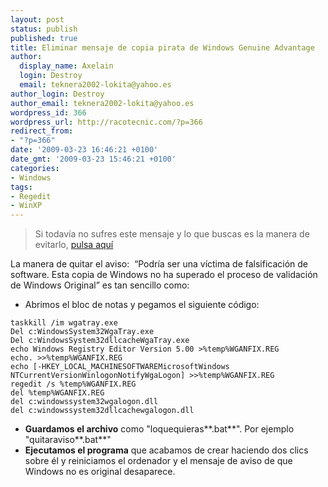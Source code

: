 ```yaml
---
layout: post
status: publish
published: true
title: Eliminar mensaje de copia pirata de Windows Genuine Advantage
author:
  display_name: Axelain
  login: Destroy
  email: teknera2002-lokita@yahoo.es
author_login: Destroy
author_email: teknera2002-lokita@yahoo.es
wordpress_id: 366
wordpress_url: http://racotecnic.com/?p=366
redirect_from:
- "?p=366"
date: '2009-03-23 16:46:21 +0100'
date_gmt: '2009-03-23 15:46:21 +0100'
categories:
- Windows
tags:
- Regedit
- WinXP
---
```


> Si todavía no sufres este mensaje y lo que buscas es la manera de evitarlo,
<a title="Evitar mensaje de Windows Genuine Advantage" href="{{ site.url }}/2009/07/evitar-mensaje-de-windows-office-genuine-advantage/" target="_self">pulsa aquí</a>

La manera de quitar el aviso:  “Podría ser una víctima de falsificación de software. Esta copia de Windows no ha superado el proceso de validación de Windows Original” es tan sencillo como:

- Abrimos el bloc de notas y pegamos el siguiente código:

~~~
taskkill /im wgatray.exe
Del c:WindowsSystem32WgaTray.exe
Del c:WindowsSystem32dllcacheWgaTray.exe
echo Windows Registry Editor Version 5.00 >%temp%WGANFIX.REG
echo. >>%temp%WGANFIX.REG
echo [-HKEY_LOCAL_MACHINESOFTWAREMicrosoftWindows NTCurrentVersionWinlogonNotifyWgaLogon] >>%temp%WGANFIX.REG
regedit /s %temp%WGANFIX.REG
del %temp%WGANFIX.REG
del c:windowssystem32wgalogon.dll
del c:windowssystem32dllcachewgalogon.dll
~~~

- **Guardamos el archivo** como "loquequieras**.bat**". Por ejemplo "quitaraviso**.bat**"
- **Ejecutamos el programa** que acabamos de crear haciendo dos clics sobre él y reiniciamos el ordenador y el mensaje de aviso de que Windows no es original desaparece.


